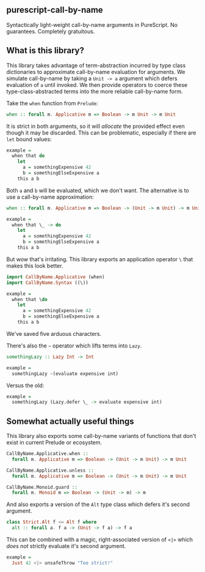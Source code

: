 ## purescript-call-by-name

Syntactically light-weight call-by-name arguments in PureScript. No guarantees.
Completely gratuitous.

## What is this library?

This library takes advantage of term-abstraction incurred by type class
dictionaries to approximate call-by-name evaluation for arguments. We
simulate call-by-name by taking a `Unit -> a` argument which defers evaluation
of `a` until invoked. We then provide operators to coerce these
type-class-abstracted terms into the more reliable call-by-name form.

Take the `when` function from `Prelude`:

```purescript
when :: forall m. Applicative m => Boolean -> m Unit -> m Unit
```

It is strict in both arguments, so it will _allocate_ the provided effect
even though it may be discarded. This can be problematic, especially if there
are `let` bound values:

```purescript
example =
  when that do
    let
      a = somethingExpensive 42
      b = somethingElseExpensive a
    this a b
```

Both `a` and `b` will be evaluated, which we don't want. The alternative is to
use a call-by-name approximation:

```purescript
when :: forall m. Applicative m => Boolean -> (Unit -> m Unit) -> m Unit

example =
  when that \_ -> do
    let
      a = somethingExpensive 42
      b = somethingElseExpensive a
    this a b
```

But wow that's irritating. This library exports an application operator `\`
that makes this look better.

```purescript
import CallByName.Applicative (when)
import CallByName.Syntax ((\))

example =
  when that \do
    let
      a = somethingExpensive 42
      b = somethingElseExpensive a
    this a b
```

We've saved five arduous characters.

There's also the `~` operator which lifts terms into `Lazy`.

```purescript
somethingLazy :: Lazy Int -> Int

example =
  somethingLazy ~(evaluate expensive int)
```

Versus the old:

```purescript
example =
  somethingLazy (Lazy.defer \_ -> evaluate expensive int)
```

## Somewhat actually useful things

This library also exports some call-by-name variants of functions that don't
exist in current Prelude or ecosystem.

```purescript
CallByName.Applicative.when ::
  forall m. Applicative m => Boolean -> (Unit -> m Unit) -> m Unit

CallByName.Applicative.unless ::
  forall m. Applicative m => Boolean -> (Unit -> m Unit) -> m Unit

CallByName.Monoid.guard ::
  forall m. Monoid m => Boolean -> (Unit -> m) -> m
```

And also exports a version of the `Alt` type class which defers it's second
argument.

```purescript
class Strict.Alt f <= Alt f where
  alt :: forall a. f a -> (Unit -> f a) -> f a
```

This can be combined with a magic, right-associated version of `<|>` which
_does not_ strictly evaluate it's second argument.

```purescript
example =
  Just 42 <|> unsafeThrow "Too strict!"
```
